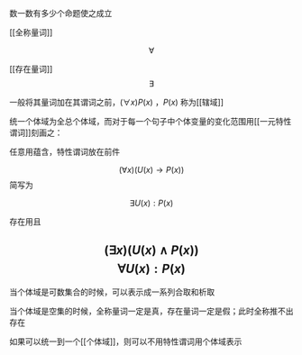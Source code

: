 数一数有多少个命题使之成立

[[全称量词]] 

$$
\forall
$$

[[存在量词]]
$$
\exists
$$


一般将其量词加在其谓词之前，$(\forall x)P(x)$ ，$P(x)$ 称为[[辖域]]

统一个体域为全总个体域，而对于每一个句子中个体变量的变化范围用[[一元特性谓词]]刻画之：

任意用蕴含，特性谓词放在前件


$$
(\forall x)(U(x)\to P(x))
$$
简写为

$$
\exists U(x):P(x)
$$

存在用且

$$
(\exists x)(U(x)\wedge P(x))
$$
$$
\forall U(x):P(x)
$$
---

当个体域是可数集合的时候，可以表示成一系列合取和析取

当个体域是空集的时候，全称量词一定是真，存在量词一定是假；此时全称推不出存在

如果可以统一到一个[[个体域]]，则可以不用特性谓词用个体域表示

